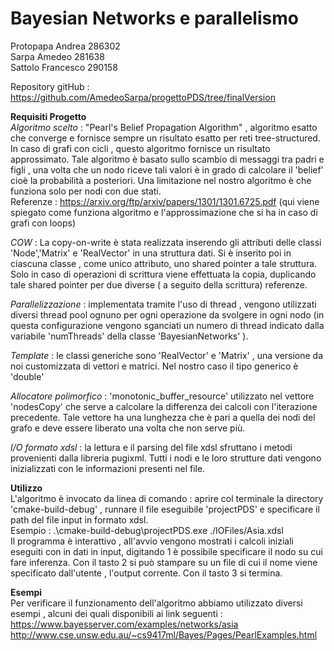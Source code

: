 # Bayesian Networks e parallelismo
Protopapa Andrea 286302
<br>Sarpa Amedeo 281638
<br>Sattolo Francesco 290158

Repository gitHub : https://github.com/AmedeoSarpa/progettoPDS/tree/finalVersion

**Requisiti Progetto**
<br>*Algoritmo scelto* : "Pearl's Belief Propagation Algorithm" , algoritmo esatto  che converge e fornisce sempre un risultato esatto
per reti tree-structured. In caso di grafi con cicli , questo algoritmo fornisce un risultato approssimato.
Tale algoritmo è basato sullo scambio di messaggi tra padri e figli , una volta che un nodo riceve tali valori è in grado di calcolare
il 'belief' cioè la probabilità a posteriori.
Una limitazione nel nostro algoritmo è che funziona solo per nodi con due stati.
<br> Referenze : https://arxiv.org/ftp/arxiv/papers/1301/1301.6725.pdf (qui viene spiegato come funziona algoritmo e l'approssimazione che si ha in caso di grafi con loops)

*COW* : La copy-on-write è stata realizzata inserendo gli attributi delle classi 'Node','Matrix' e 'RealVector' in una struttura dati. Si è inserito poi in ciascuna classe , come unico attributo,
uno shared pointer a tale struttura. Solo in caso di operazioni di scrittura  viene effettuata la copia, duplicando tale shared pointer per due diverse ( a seguito della scrittura) referenze.

*Parallelizzazione* : implementata tramite l'uso di thread , vengono utilizzati diversi thread pool ognuno per ogni operazione da svolgere in ogni nodo (in questa configurazione vengono sganciati un numero di thread indicato dalla variabile 'numThreads' della classe 'BayesianNetworks' ).

*Template* : le classi generiche sono 'RealVector' e 'Matrix' , una versione da noi customizzata di vettori e matrici. Nel nostro caso il tipo generico è 'double'

*Allocatore polimorfico* : 'monotonic_buffer_resource' utilizzato  nel vettore 'nodesCopy' che serve a calcolare la differenza dei calcoli con l'iterazione precedente. Tale vettore ha una lunghezza che è pari a quella dei nodi del grafo e deve essere liberato una volta che non serve più. 

*I/O formato xdsl* : la lettura e il parsing del file xdsl sfruttano i metodi provenienti dalla libreria pugixml. Tutti i nodi e le loro strutture dati vengono inizializzati con le informazioni presenti nel file.

**Utilizzo**
<br>L'algoritmo è  invocato da linea di comando :  aprire col terminale la directory 'cmake-build-debug' , runnare il 
file eseguibile 'projectPDS' e specificare il path del file input in formato xdsl.<br> 
Esempio :  .\cmake-build-debug\projectPDS.exe ./IOFiles/Asia.xdsl<br>
Il programma è interattivo , all'avvio vengono mostrati i calcoli iniziali eseguiti con in dati in input, digitando 1 è possibile specificare il nodo su cui fare inferenza.
Con il tasto 2 si può stampare su un file di cui il nome viene specificato dall'utente , l'output corrente. Con il tasto 3 si termina.


**Esempi**
<br>Per verificare il funzionamento dell'algoritmo abbiamo utilizzato diversi esempi , alcuni dei quali disponibili ai link seguenti :<br>
https://www.bayesserver.com/examples/networks/asia
<br>http://www.cse.unsw.edu.au/~cs9417ml/Bayes/Pages/PearlExamples.html
